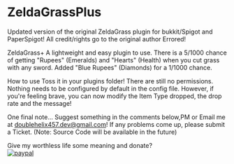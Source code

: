 # ZeldaGrassPlus

Updated version of the original ZeldaGrass plugin for bukkit/Spigot and PaperSpigot! All credit/rights go to the original author Errored!

ZeldaGrass+
A lightweight and easy plugin to use. There is a 5/1000 chance of getting "Rupees" (Emeralds) and "Hearts" (Health) when you cut grass with any sword. Added "Blue Rupees" (Diamonds) for a 1/1000 chance.

How to use
Toss it in your plugins folder! There are still no permissions. Nothing needs to be configured by default in the config file. However, if you're feeling brave, you can now modify the Item Type dropped, the drop rate and the message!

One final note...
Suggest something in the comments below,PM or Email me at doublehelix457.dev@gmail.com! If any problems come up, please submit a Ticket. (Note: Source Code will be available in the future)

Give my worthless life some meaning and donate?   
[![paypal](https://www.paypalobjects.com/en_US/i/btn/btn_donateCC_LG.gif)](https://www.paypal.com/cgi-bin/webscr?cmd=_s-xclick&hosted_button_id=WGXM3MA4AMJHQ)
